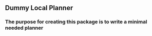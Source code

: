 ## Dummy Local Planner

### The purpose for creating this package is to write a minimal needed planner
